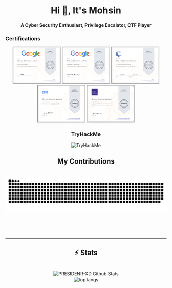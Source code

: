 <h1 align="center">Hi 👋, It's Mohsin</h1>
<h4 align="center">A Cyber Security Enthusiast, Privilege Escalator, CTF Player</h4>
  <h3>Certifications</h3>
  <div style="text-align: center;">
    <img src="assets/python-google.png" alt="eCPPTv2" width="150">
    <img src="assets/cybersecurity.png" alt="CCNA" width="150">
    <img src="assets/Cpp.png" alt="eCPPTv2" width="150">
    <img src="assets/IBM.png" alt="CCNA" width="150">
    <img src="assets/bash.png" alt="CCNA" width="150">
    



<h3>TryHackMe</h3>
    <img src="https://tryhackme-badges.s3.amazonaws.com/President..png" align="center "alt="TryHackMe">

<div align="center">
  <h2>My Contributions</h2>
  <br>
  <img alt="snake eating my contributions" src="https://raw.githubusercontent.com/salesp07/salesp07/output/github-contribution-grid-snake.svg" />
  
  <br/><br/><br/>
</div>

<hr/>

<h2 align="center">⚡ Stats</h2>
<br>
<div align=center>
<img align="center" src="https://github-readme-stats.vercel.app/api?username=PRESIDENT-XD&include_all_commits=true&count_private=true&show_icons=true&line_height=20&title_color=7A7ADB&icon_color=2234AE&text_color=D3D3D3&bg_color=0,000000,130F40" alt="PRESIDENR-XD Github Stats">
  <br/>
  <img width=325 align="center" src="https://github-readme-stats-salesp07.vercel.app/api/top-langs/?username=president-xd&hide=HTML&langs_count=8&layout=compact&theme=react&border_radius=10&size_weight=0.5&count_weight=0.5&exclude_repo=github-readme-stats" alt="top langs" />
</div>

